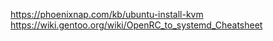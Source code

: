 https://phoenixnap.com/kb/ubuntu-install-kvm
https://wiki.gentoo.org/wiki/OpenRC_to_systemd_Cheatsheet

